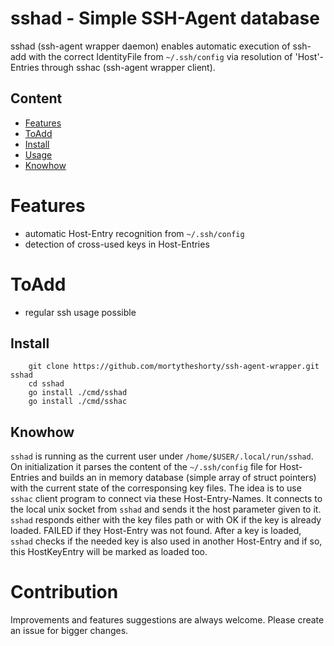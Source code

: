 # sshad - Simple SSH-Agent database

sshad (ssh-agent wrapper daemon) enables automatic execution of ssh-add with the correct IdentityFile from `~/.ssh/config` via resolution of 'Host'-Entries through sshac (ssh-agent wrapper client).

## Content

- [Features](#features)
- [ToAdd](#toadd)
- [Install](#install)
- [Usage](#usage)
- [Knowhow](#Knowhow)

# Features
- automatic Host-Entry recognition from `~/.ssh/config`
- detection of cross-used keys in Host-Entries

# ToAdd
- regular ssh usage possible

## Install

```
    git clone https://github.com/mortytheshorty/ssh-agent-wrapper.git sshad
    cd sshad
    go install ./cmd/sshad
    go install ./cmd/sshac
```

## Knowhow
`sshad` is running as the current user under `/home/$USER/.local/run/sshad`. On initialization it parses the content of the `~/.ssh/config` file for Host-Entries and builds
an in memory database (simple array of struct pointers) with the current state of the corresponsing key files. The idea is to use `sshac` client program to connect via these Host-Entry-Names. It connects to the local unix socket from `sshad` and sends it the host parameter given to it. `sshad` responds either with the key files path or with OK if the key is already loaded. FAILED if they Host-Entry was not found. After a key is loaded, `sshad` checks if the needed key is also used in another Host-Entry and if so, this HostKeyEntry will be marked as loaded too.


# Contribution
Improvements and features suggestions are always welcome. Please create an issue for bigger changes.





